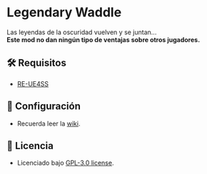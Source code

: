 # Legendary Waddle

Las leyendas de la oscuridad vuelven y se juntan...  
**Este mod no dan ningún tipo de ventajas sobre otros jugadores.**

## 🛠️ Requisitos

- [RE-UE4SS](https://github.com/UE4SS-RE/RE-UE4SS/releases)

## 🚀 Configuración
- Recuerda leer la [wiki](../../wiki).

## 📜 Licencia

- Licenciado bajo [GPL-3.0 license](LICENSE.md).
